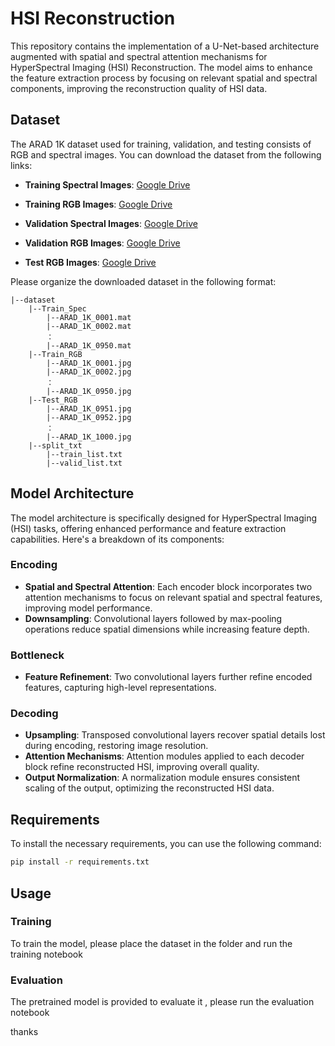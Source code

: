 # HSI Reconstruction

This repository contains the implementation of a U-Net-based architecture augmented with spatial and spectral attention mechanisms for HyperSpectral Imaging (HSI) Reconstruction. The model aims to enhance the feature extraction process by focusing on relevant spatial and spectral components, improving the reconstruction quality of HSI data.

## Dataset

The ARAD 1K dataset used for training, validation, and testing consists of RGB and spectral images. You can download the dataset from the following links:

- **Training Spectral Images**: [Google Drive](https://drive.google.com/file/d/1FQBfDd248dCKClR-BpX5V2drSbeyhKcq/view)
- **Training RGB Images**: [Google Drive](https://drive.google.com/file/d/1A4GUXhVc5k5d_79gNvokEtVPG290qVkd/view)
- **Validation Spectral Images**: [Google Drive](https://drive.google.com/file/d/12QY8LHab3gzljZc3V6UyHgBee48wh9un/view)
- **Validation RGB Images**: [Google Drive](https://drive.google.com/file/d/19vBR_8Il1qcaEZsK42aGfvg5lCuvLh1A/view)

- **Test RGB Images**: [Google Drive](https://drive.google.com/file/d/1A5309Gk7kNFI-ORyADueiPOCMQNTA7r5/view)

Please organize the downloaded dataset in the following format:

```
|--dataset
    |--Train_Spec
        |--ARAD_1K_0001.mat
        |--ARAD_1K_0002.mat
        ：
        |--ARAD_1K_0950.mat
  	|--Train_RGB
        |--ARAD_1K_0001.jpg
        |--ARAD_1K_0002.jpg
        ：
        |--ARAD_1K_0950.jpg
    |--Test_RGB
        |--ARAD_1K_0951.jpg
        |--ARAD_1K_0952.jpg
        ：
        |--ARAD_1K_1000.jpg
    |--split_txt
        |--train_list.txt
        |--valid_list.txt
```

## Model Architecture

The model architecture is specifically designed for HyperSpectral Imaging (HSI) tasks, offering enhanced performance and feature extraction capabilities. Here's a breakdown of its components:

### Encoding

- **Spatial and Spectral Attention**: Each encoder block incorporates two attention mechanisms to focus on relevant spatial and spectral features, improving model performance.
- **Downsampling**: Convolutional layers followed by max-pooling operations reduce spatial dimensions while increasing feature depth.

### Bottleneck

- **Feature Refinement**: Two convolutional layers further refine encoded features, capturing high-level representations.

### Decoding

- **Upsampling**: Transposed convolutional layers recover spatial details lost during encoding, restoring image resolution.
- **Attention Mechanisms**: Attention modules applied to each decoder block refine reconstructed HSI, improving overall quality.
- **Output Normalization**: A normalization module ensures consistent scaling of the output, optimizing the reconstructed HSI data.

## Requirements

To install the necessary requirements, you can use the following command:

```bash
pip install -r requirements.txt
```

## Usage

### Training

To train the model, please place the dataset in the folder and run the training notebook

### Evaluation

The pretrained model is provided to evaluate it , please run the evaluation notebook

thanks
